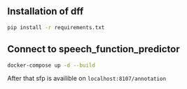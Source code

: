 ## Installation of dff

```bash
pip install -r requirements.txt
```
## Connect to speech_function_predictor
```bash 
docker-compose up -d --build
```
After that sfp is availible on `localhost:8107/annotation`